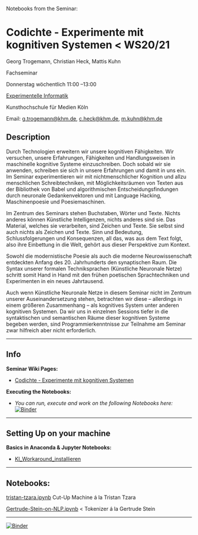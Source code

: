 Notebooks from the Seminar:

# Codichte - Experimente mit kognitiven Systemen < WS20/21

Georg Trogemann, Christian Heck, Mattis Kuhn

Fachseminar

Donnerstag wöchentlich 11:00 –13:00

[Experimentelle Informatik](https://www.khm.de/exMedia_experimentelle_informatik/)

Kunsthochschule für Medien Köln

Email: g.trogemann@khm.de, c.heck@khm.de, m.kuhn@khm.de

## Description

Durch Technologien erweitern wir unsere kognitiven Fähigkeiten. Wir versuchen, unsere Erfahrungen, Fähigkeiten und Handlungsweisen in maschinelle kognitive Systeme einzuschreiben. Doch sobald wir sie anwenden, schreiben sie sich in unsere Erfahrungen und damit in uns ein. Im Seminar experimentieren wir mit nichtmenschlicher Kognition und allzu menschlichen Schreibtechniken, mit Möglichkeitsräumen von Texten aus der Bibliothek von Babel und algorithmischen Entscheidungsfindungen durch neuronale Gedankenvektoren und mit Language Hacking, Maschinenpoesie und Poesiemaschinen.

Im Zentrum des Seminars stehen Buchstaben, Wörter und Texte. Nichts anderes können Künstliche Intelligenzen, nichts anderes sind sie. Das Material, welches sie verarbeiten, sind Zeichen und Texte. Sie selbst sind auch nichts als Zeichen und Texte. Sinn und Bedeutung, Schlussfolgerungen und Konsequenzen, all das, was aus dem Text folgt, also ihre Einbettung in die Welt, gehört aus dieser Perspektive zum
Kontext.

Sowohl die modernistische Poesie als auch die moderne Neurowissenschaft entdeckten Anfang des 20. Jahrhunderts den synaptischen Raum. Die Syntax unserer formalen Techniksprachen (Künstliche Neuronale Netze) schritt somit Hand in Hand mit den frühen poetischen Sprachtechniken und Experimenten in ein neues Jahrtausend.

Auch wenn Künstliche Neuronale Netze in diesem Seminar nicht im Zentrum unserer Auseinandersetzung stehen, betrachten wir diese – allerdings in einem größeren Zusammenhang – als kognitives System unter anderen kognitiven Systemen. Da wir uns in einzelnen Sessions tiefer in die syntaktischen und semantischen Räume dieser kognitiven Systeme begeben werden, sind Programmierkenntnisse zur Teilnahme am Seminar zwar hilfreich aber nicht erforderlich. 

---

## Info 

**Seminar Wiki Pages:**

- [Codichte - Experimente mit kognitiven Systemen](https://exmediawiki.khm.de/exmediawiki/index.php/Codichte_-_Experimente_mit_kognitiven_Systemen)

**Executing the Notebooks:**

- *You can run, execute and work on the following Notebooks here:* [![Binder](https://mybinder.org/badge_logo.svg)](https://mybinder.org/v2/gh/experimental-informatics/codichte/master)

---

## Setting Up on your machine

**Basics in Anaconda & Jupyter Notebooks:**

* [KI_Workaround_installieren](https://exmediawiki.khm.de/exmediawiki/index.php/KI_Workaround_installieren)

---

## Notebooks:

[tristan-tzara.ipynb](https://github.com/experimental-informatics/codichte_experiments-with-cognitive-systems/blob/master/tristan-tzara.ipynb) Cut-Up Machine á la Tristan Tzara

[Gertrude-Stein-on-NLP.ipynb](https://github.com/experimental-informatics/codichte_experiments-with-cognitive-systems/blob/master/Gertrude-Stein-on-NLP.ipynb) < Tokenizer á la Gertrude Stein

---

[![Binder](https://mybinder.org/badge_logo.svg)](https://mybinder.org/v2/gh/experimental-informatics/codichte/master)
